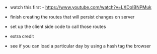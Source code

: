 - watch this first - https://www.youtube.com/watch?v=LXDoIBNPMuk
- finish creating the routes that will persist changes on server
- set up the client side code to call those routes

- extra credit
- see if you can load a particular day by using a hash tag the browser
